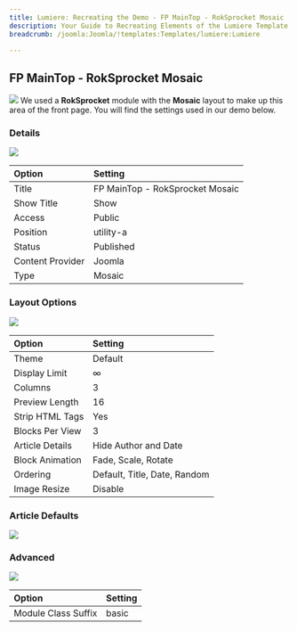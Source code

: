 ```yaml
---
title: Lumiere: Recreating the Demo - FP MainTop - RokSprocket Mosaic
description: Your Guide to Recreating Elements of the Lumiere Template for Joomla
breadcrumb: /joomla:Joomla/!templates:Templates/lumiere:Lumiere

---
```


FP MainTop - RokSprocket Mosaic
-----
![][demo]
We used a **RokSprocket** module with the **Mosaic** layout to make up this area of the front page. You will find the settings used in our demo below.

### Details
![][demo2]

| Option           | Setting                         |  
| :--------------- | :------------------------------ |  
| Title            | FP MainTop - RokSprocket Mosaic |  
| Show Title       | Show                            |  
| Access           | Public                          |  
| Position         | utility-a                       |  
| Status           | Published                       |  
| Content Provider | Joomla                          |  
| Type             | Mosaic                          |  

### Layout Options
![][demo3]

| Option          | Setting                      |  
| :-------------- | :--------------------------- |  
| Theme           | Default                      |  
| Display Limit   | ∞                            |  
| Columns         | 3                            |  
| Preview Length  | 16                           |  
| Strip HTML Tags | Yes                          |  
| Blocks Per View | 3                            |  
| Article Details | Hide Author and Date         |  
| Block Animation | Fade, Scale, Rotate          |  
| Ordering        | Default, Title, Date, Random |  
| Image Resize    | Disable                      |  

### Article Defaults
![][demo4]


### Advanced
![][demo5]

| Option              | Setting |  
| :------------------ | :------ |  
| Module Class Suffix | basic   |

[demo]: assets/demo_2.jpeg
[demo2]: assets/mosaic_1.jpeg
[demo3]: assets/mosaic_2.jpeg
[demo4]: assets/mosaic_3.jpeg
[demo5]: assets/mosaic_4.jpeg
